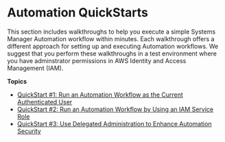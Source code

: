 # Automation QuickStarts<a name="automation-quickstart"></a>

This section includes walkthroughs to help you execute a simple Systems Manager Automation workflow within minutes\. Each walkthrough offers a different approach for setting up and executing Automation workflows\. We suggest that you perform these walkthroughs in a test environment where you have adminstrator permissions in AWS Identity and Access Management \(IAM\)\.

**Topics**
+ [QuickStart \#1: Run an Automation Workflow as the Current Authenticated User](automation-quickstart-user.md)
+ [QuickStart \#2: Run an Automation Workflow by Using an IAM Service Role](automation-quickstart-assume.md)
+ [QuickStart \#3: Use Delegated Administration to Enhance Automation Security](automation-quickstart-delegated.md)